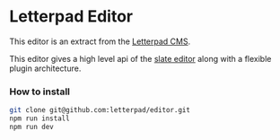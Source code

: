 # Letterpad Editor

This editor is an extract from the
[Letterpad CMS](http://github.com/letterpad/letterpad-cms).

This editor gives a high level api of the [slate editor](https://slatejs.org) along with a flexible plugin architecture.

### How to install

```sh
git clone git@github.com:letterpad/editor.git
npm run install
npm run dev
```
